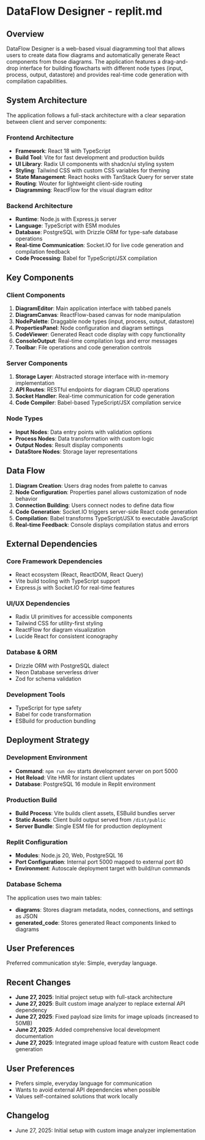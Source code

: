 # DataFlow Designer - replit.md

## Overview

DataFlow Designer is a web-based visual diagramming tool that allows users to create data flow diagrams and automatically generate React components from those diagrams. The application features a drag-and-drop interface for building flowcharts with different node types (input, process, output, datastore) and provides real-time code generation with compilation capabilities.

## System Architecture

The application follows a full-stack architecture with a clear separation between client and server components:

### Frontend Architecture
- **Framework**: React 18 with TypeScript
- **Build Tool**: Vite for fast development and production builds
- **UI Library**: Radix UI components with shadcn/ui styling system
- **Styling**: Tailwind CSS with custom CSS variables for theming
- **State Management**: React hooks with TanStack Query for server state
- **Routing**: Wouter for lightweight client-side routing
- **Diagramming**: ReactFlow for the visual diagram editor

### Backend Architecture
- **Runtime**: Node.js with Express.js server
- **Language**: TypeScript with ESM modules
- **Database**: PostgreSQL with Drizzle ORM for type-safe database operations
- **Real-time Communication**: Socket.IO for live code generation and compilation feedback
- **Code Processing**: Babel for TypeScript/JSX compilation

## Key Components

### Client Components
1. **DiagramEditor**: Main application interface with tabbed panels
2. **DiagramCanvas**: ReactFlow-based canvas for node manipulation
3. **NodePalette**: Draggable node types (input, process, output, datastore)
4. **PropertiesPanel**: Node configuration and diagram settings
5. **CodeViewer**: Generated React code display with copy functionality
6. **ConsoleOutput**: Real-time compilation logs and error messages
7. **Toolbar**: File operations and code generation controls

### Server Components
1. **Storage Layer**: Abstracted storage interface with in-memory implementation
2. **API Routes**: RESTful endpoints for diagram CRUD operations
3. **Socket Handler**: Real-time communication for code generation
4. **Code Compiler**: Babel-based TypeScript/JSX compilation service

### Node Types
- **Input Nodes**: Data entry points with validation options
- **Process Nodes**: Data transformation with custom logic
- **Output Nodes**: Result display components
- **DataStore Nodes**: Storage layer representations

## Data Flow

1. **Diagram Creation**: Users drag nodes from palette to canvas
2. **Node Configuration**: Properties panel allows customization of node behavior
3. **Connection Building**: Users connect nodes to define data flow
4. **Code Generation**: Socket.IO triggers server-side React code generation
5. **Compilation**: Babel transforms TypeScript/JSX to executable JavaScript
6. **Real-time Feedback**: Console displays compilation status and errors

## External Dependencies

### Core Framework Dependencies
- React ecosystem (React, ReactDOM, React Query)
- Vite build tooling with TypeScript support
- Express.js with Socket.IO for real-time features

### UI/UX Dependencies
- Radix UI primitives for accessible components
- Tailwind CSS for utility-first styling
- ReactFlow for diagram visualization
- Lucide React for consistent iconography

### Database & ORM
- Drizzle ORM with PostgreSQL dialect
- Neon Database serverless driver
- Zod for schema validation

### Development Tools
- TypeScript for type safety
- Babel for code transformation
- ESBuild for production bundling

## Deployment Strategy

### Development Environment
- **Command**: `npm run dev` starts development server on port 5000
- **Hot Reload**: Vite HMR for instant client updates
- **Database**: PostgreSQL 16 module in Replit environment

### Production Build
- **Build Process**: Vite builds client assets, ESBuild bundles server
- **Static Assets**: Client build output served from `/dist/public`
- **Server Bundle**: Single ESM file for production deployment

### Replit Configuration
- **Modules**: Node.js 20, Web, PostgreSQL 16
- **Port Configuration**: Internal port 5000 mapped to external port 80
- **Environment**: Autoscale deployment target with build/run commands

### Database Schema
The application uses two main tables:
- **diagrams**: Stores diagram metadata, nodes, connections, and settings as JSON
- **generated_code**: Stores generated React components linked to diagrams

## User Preferences

Preferred communication style: Simple, everyday language.

## Recent Changes

- **June 27, 2025**: Initial project setup with full-stack architecture
- **June 27, 2025**: Built custom image analyzer to replace external API dependency
- **June 27, 2025**: Fixed payload size limits for image uploads (increased to 50MB)
- **June 27, 2025**: Added comprehensive local development documentation
- **June 27, 2025**: Integrated image upload feature with custom React code generation

## User Preferences

- Prefers simple, everyday language for communication
- Wants to avoid external API dependencies when possible
- Values self-contained solutions that work locally

## Changelog

- June 27, 2025: Initial setup with custom image analyzer implementation